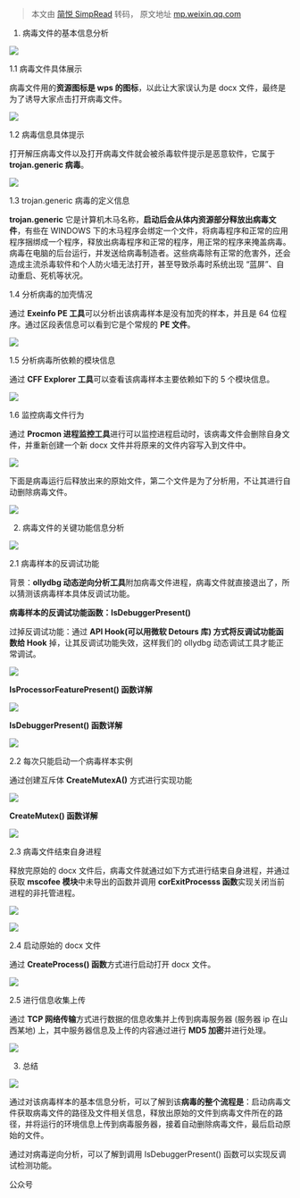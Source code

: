 > 本文由 [简悦 SimpRead](http://ksria.com/simpread/) 转码， 原文地址 [mp.weixin.qq.com](https://mp.weixin.qq.com/s/mIyq3oaGKyyq36y-4CLvmw)

1. 病毒文件的基本信息分析

![](https://mmbiz.qpic.cn/mmbiz_png/F5fjqXxeV4BpyqyFY96joAs95uctK5C40icC7GfefCs1Unjrp7ZaVd90g37d8gDNic1qgtwTFLM9V2ydbH8Zvwdg/640?wx_fmt=png)

1.1 病毒文件具体展示

病毒文件用的**资源图标是 wps 的图标**，以此让大家误认为是 docx 文件，最终是为了诱导大家点击打开病毒文件。

![](https://mmbiz.qpic.cn/mmbiz_png/jVCRndy8Lr68E8ibibtq7zQ2LicX7VibibsJO5gWJpicEdsyicV3Otp3m7MqbKqO3LIPI7NV8C3Mm6HZ7fs3zfjEQb4sg/640?wx_fmt=png)

1.2 病毒信息具体提示

打开解压病毒文件以及打开病毒文件就会被杀毒软件提示是恶意软件，它属于 **trojan.generic 病毒**。

![](https://mmbiz.qpic.cn/mmbiz_png/jVCRndy8Lr68E8ibibtq7zQ2LicX7VibibsJOxKwcCFJJATCldc5elBjtDsPgmX37Y3faTIPxn7TmgBjtYzNbXicXxtw/640?wx_fmt=png)

1.3 trojan.generic 病毒的定义信息

**trojan.generic** 它是计算机木马名称，**启动后会从体内资源部分释放出病毒文件**，有些在 WINDOWS 下的木马程序会绑定一个文件，将病毒程序和正常的应用程序捆绑成一个程序，释放出病毒程序和正常的程序，用正常的程序来掩盖病毒。病毒在电脑的后台运行，并发送给病毒制造者。这些病毒除有正常的危害外，还会造成主流杀毒软件和个人防火墙无法打开，甚至导致杀毒时系统出现 “蓝屏”、自动重启、死机等状况。

1.4 分析病毒的加壳情况

通过 **Exeinfo PE 工具**可以分析出该病毒样本是没有加壳的样本，并且是 64 位程序。通过区段表信息可以看到它是个常规的 **PE 文件**。

![](https://mmbiz.qpic.cn/mmbiz_png/jVCRndy8Lr68E8ibibtq7zQ2LicX7VibibsJO59byC00skibRzm54nh4pZI3mfibGDicqClyhmjhmEg1uGpaENhvZ9xcdg/640?wx_fmt=png)

1.5 分析病毒所依赖的模块信息

通过 **CFF Explorer 工具**可以查看该病毒样本主要依赖如下的 5 个模块信息。

![](https://mmbiz.qpic.cn/mmbiz_png/jVCRndy8Lr68E8ibibtq7zQ2LicX7VibibsJOURuRRUNk9ibyyQvicrhL8fBR8uRjWjvHdFIUvIqpr827HicVia8SlPicoVg/640?wx_fmt=png)

1.6 监控病毒文件行为

通过 **Procmon 进程监控工具**进行可以监控进程启动时，该病毒文件会删除自身文件，并重新创建一个新 docx 文件并将原来的文件内容写入到文件中。

![](https://mmbiz.qpic.cn/mmbiz_png/jVCRndy8Lr68E8ibibtq7zQ2LicX7VibibsJOH68ibPv2mvjjCYiasJYicSXVq1eGOkXMpAmg1uV7xCKP2DH9zvFvicY6DA/640?wx_fmt=png)

下面是病毒运行后释放出来的原始文件，第二个文件是为了分析用，不让其进行自动删除病毒文件。

![](https://mmbiz.qpic.cn/mmbiz_png/jVCRndy8Lr68E8ibibtq7zQ2LicX7VibibsJO7Jumcty3OYGMXXrwLLW2gOjsPrTndyx6YGQQ13BAVX7Kqmcqp8IQgw/640?wx_fmt=png)

2. 病毒文件的关键功能信息分析

![](https://mmbiz.qpic.cn/mmbiz_png/F5fjqXxeV4BpyqyFY96joAs95uctK5C40icC7GfefCs1Unjrp7ZaVd90g37d8gDNic1qgtwTFLM9V2ydbH8Zvwdg/640?wx_fmt=png)

2.1 病毒样本的反调试功能

背景：**ollydbg 动态逆向分析工具**附加病毒文件进程，病毒文件就直接退出了，所以猜测该病毒样本具体反调试功能。

**病毒样本的反调试功能函数：IsDebuggerPresent()**

过掉反调试功能：通过 **API Hook(可以用微软 Detours 库) 方式将反调试功能函数给 Hook** 掉，让其反调试功能失效，这样我们的 ollydbg 动态调试工具才能正常调试。

![](https://mmbiz.qpic.cn/mmbiz_png/jVCRndy8Lr68E8ibibtq7zQ2LicX7VibibsJOXEiaMDiaqjrvQ2O5qIthqdHia3ZpOG1acbmff4ibkF9s0ic2TWxKcRqpvfg/640?wx_fmt=png)

**IsProcessorFeaturePresent() 函数详解**

![](https://mmbiz.qpic.cn/mmbiz_png/jVCRndy8Lr68E8ibibtq7zQ2LicX7VibibsJOlOQTkjteqZGyUnprpiap4INxnlsnT4Gib9VnJalPJFbCXWr7DfYP96Qw/640?wx_fmt=png)

**IsDebuggerPresent() 函数详解**

![](https://mmbiz.qpic.cn/mmbiz_png/jVCRndy8Lr68E8ibibtq7zQ2LicX7VibibsJOiaaToRiaqfSwFiasrEpA8Do6V5DsxPQ2cdsib2qCJ8POrTuOGwt7UEM0Hw/640?wx_fmt=png)

2.2 每次只能启动一个病毒样本实例

通过创建互斥体 **CreateMutexA()** 方式进行实现功能

![](https://mmbiz.qpic.cn/mmbiz_png/jVCRndy8Lr68E8ibibtq7zQ2LicX7VibibsJOGNc88ptdB7ZQdRCGNgrDqFz19kG3skEVWmkBJcpgic8lDeaHibh7mbhA/640?wx_fmt=png)

**CreateMutex() 函数详解**

![](https://mmbiz.qpic.cn/mmbiz_png/jVCRndy8Lr68E8ibibtq7zQ2LicX7VibibsJOyOkmB4SeSibubYyHhZabXFAVYySE0HPU3pB8sCZEVSzSqfuYjhTRgRA/640?wx_fmt=png)

2.3 病毒文件结束自身进程

释放完原始的 docx 文件后，病毒文件就通过如下方式进行结束自身进程，并通过获取 **mscofee 模块**中未导出的函数并调用 **corExitProcesss 函数**实现关闭当前进程的非托管进程。

![](https://mmbiz.qpic.cn/mmbiz_png/jVCRndy8Lr68E8ibibtq7zQ2LicX7VibibsJOxYE0lZibr6dTY8ONcyGHzZxNVGAZXItlVdiaAyK82eoD4yUBBicB7ias8g/640?wx_fmt=png)

![](https://mmbiz.qpic.cn/mmbiz_png/jVCRndy8Lr68E8ibibtq7zQ2LicX7VibibsJO0HtfAic1SNoQty5rCP98DORibXOAFKkeYevhT2B0qY9SryyZkGgRKr9w/640?wx_fmt=png)

2.4 启动原始的 docx 文件

通过 **CreateProcess() 函数**方式进行启动打开 docx 文件。

![](https://mmbiz.qpic.cn/mmbiz_png/jVCRndy8Lr68E8ibibtq7zQ2LicX7VibibsJOD3ibQyR9O9xtanv80s8Dw0LpSicOztxhlI6lI7uXaMicQJ3iaId6OSS3jA/640?wx_fmt=png)

2.5 进行信息收集上传

通过 **TCP 网络传输**方式进行数据的信息收集并上传到病毒服务器 (服务器 ip 在山西某地) 上，其中服务器信息及上传的内容通过进行 **MD5 加密**并进行处理。

![](https://mmbiz.qpic.cn/mmbiz_png/jVCRndy8Lr68E8ibibtq7zQ2LicX7VibibsJOSBH2faM32R7nhXd1KryMesMyZg2m29EgQxeYQnFGKwBHLibaOgTgibIw/640?wx_fmt=png)

3. 总结

![](https://mmbiz.qpic.cn/mmbiz_png/F5fjqXxeV4BpyqyFY96joAs95uctK5C40icC7GfefCs1Unjrp7ZaVd90g37d8gDNic1qgtwTFLM9V2ydbH8Zvwdg/640?wx_fmt=png)

通过对该病毒样本的基本信息分析，可以了解到该**病毒的整个流程是**：启动病毒文件获取病毒文件的路径及文件相关信息，释放出原始的文件到病毒文件所在的路径，并将运行的环境信息上传到病毒服务器，接着自动删除病毒文件，最后启动原始的文件。

通过对病毒逆向分析，可以了解到调用 IsDebuggerPresent() 函数可以实现反调试检测功能。

公众号